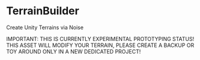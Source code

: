 # TerrainBuilder
 
 Create Unity Terrains via Noise
 
 IMPORTANT: THIS IS CURRENTLY EXPERIMENTAL PROTOTYPING STATUS!
 THIS ASSET WILL MODIFY YOUR TERRAIN, PLEASE CREATE A BACKUP OR TOY AROUND ONLY IN A NEW DEDICATED PROJECT!
